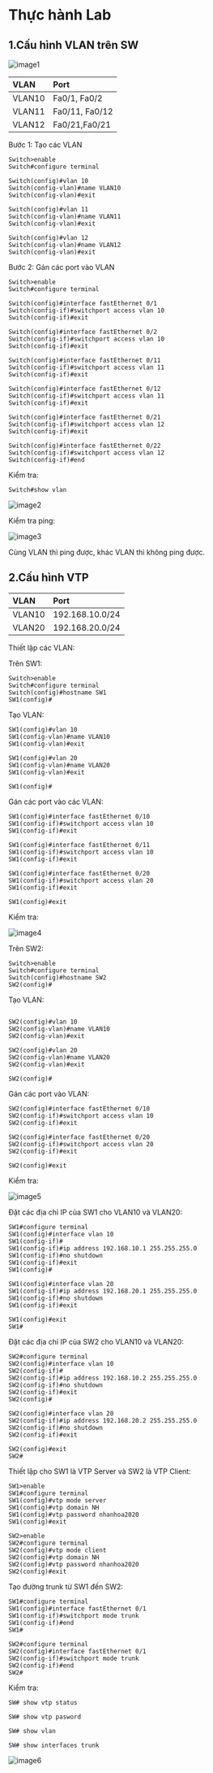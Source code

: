 # Thực hành Lab

## 1.Cấu hình VLAN trên SW
![image1](/HoangNH/5.TimhieuVlan/image/lab1.png)

| VLAN |  Port | 
|:-----|:------|
|VLAN10|Fa0/1, Fa0/2|
|VLAN11|Fa0/11, Fa0/12|
|VLAN12|Fa0/21,Fa0/21|

Bước 1: Tạo các VLAN

```
Switch>enable
Switch#configure terminal

Switch(config)#vlan 10
Switch(config-vlan)#name VLAN10
Switch(config-vlan)#exit

Switch(config)#vlan 11
Switch(config-vlan)#name VLAN11
Switch(config-vlan)#exit

Switch(config)#vlan 12
Switch(config-vlan)#name VLAN12
Switch(config-vlan)#exit

```

Bước 2: Gán các port vào VLAN

```
Switch>enable
Switch#configure terminal

Switch(config)#interface fastEthernet 0/1
Switch(config-if)#switchport access vlan 10
Switch(config-if)#exit

Switch(config)#interface fastEthernet 0/2
Switch(config-if)#switchport access vlan 10
Switch(config-if)#exit

Switch(config)#interface fastEthernet 0/11
Switch(config-if)#switchport access vlan 11
Switch(config-if)#exit

Switch(config)#interface fastEthernet 0/12
Switch(config-if)#switchport access vlan 11
Switch(config-if)#exit

Switch(config)#interface fastEthernet 0/21
Switch(config-if)#switchport access vlan 12
Switch(config-if)#exit

Switch(config)#interface fastEthernet 0/22
Switch(config-if)#switchport access vlan 12
Switch(config-if)#end

```

Kiểm tra:

```
Switch#show vlan

```

![image2](/HoangNH/5.TimhieuVlan/image/ktlab1.png)

Kiểm tra ping:

![image3](/HoangNH/5.TimhieuVlan/image/ping1.png)

Cùng VLAN thì ping được, khác VLAN thì không ping được.

## 2.Cấu hình VTP

| VLAN |  Port | 
|:-----|:------|
|VLAN10|192.168.10.0/24|
|VLAN20|192.168.20.0/24|

Thiết lập các VLAN:

Trên SW1:

```
Switch>enable 
Switch#configure terminal 
Switch(config)#hostname SW1
SW1(config)#

```

Tạo VLAN:

```
SW1(config)#vlan 10
SW1(config-vlan)#name VLAN10
SW1(config-vlan)#exit

SW1(config)#vlan 20
SW1(config-vlan)#name VLAN20
SW1(config-vlan)#exit

SW1(config)#

```

Gán các port vào các VLAN:

```
SW1(config)#interface fastEthernet 0/10
SW1(config-if)#switchport access vlan 10
SW1(config-if)#exit

SW1(config)#interface fastEthernet 0/11
SW1(config-if)#switchport access vlan 10
SW1(config-if)#exit

SW1(config)#interface fastEthernet 0/20
SW1(config-if)#switchport access vlan 20
SW1(config-if)#exit

SW1(config)#exit

```

Kiểm tra:

![image4](/HoangNH/5.TimhieuVlan/image/kt1.png)

Trên SW2:

```
Switch>enable 
Switch#configure terminal 
Switch(config)#hostname SW2
SW2(config)#

```

Tạo VLAN:

```

SW2(config)#vlan 10
SW2(config-vlan)#name VLAN10
SW2(config-vlan)#exit

SW2(config)#vlan 20
SW2(config-vlan)#name VLAN20
SW2(config-vlan)#exit

SW2(config)#

```

Gán các port vào VLAN:

```
SW2(config)#interface fastEthernet 0/10
SW2(config-if)#switchport access vlan 10
SW2(config-if)#exit

SW2(config)#interface fastEthernet 0/20
SW2(config-if)#switchport access vlan 20
SW2(config-if)#exit

SW2(config)#exit

```
Kiểm tra:

![image5](/HoangNH/5.TimhieuVlan/image/kt2.png)


Đặt các địa chỉ IP của SW1 cho VLAN10 và VLAN20:

```
SW1#configure terminal 
SW1(config)#interface vlan 10
SW1(config-if)#
SW1(config-if)#ip address 192.168.10.1 255.255.255.0
SW1(config-if)#no shutdown
SW1(config-if)#exit
SW1(config)#

SW1(config)#interface vlan 20
SW1(config-if)#ip address 192.168.20.1 255.255.255.0
SW1(config-if)#no shutdown 
SW1(config-if)#exit 

SW1(config)#exit
SW1#

```

Đặt các địa chỉ IP của SW2 cho VLAN10 và VLAN20:

```
SW2#configure terminal 
SW2(config)#interface vlan 10
SW2(config-if)#
SW2(config-if)#ip address 192.168.10.2 255.255.255.0
SW2(config-if)#no shutdown
SW2(config-if)#exit
SW2(config)#

SW2(config)#interface vlan 20
SW2(config-if)#ip address 192.168.20.2 255.255.255.0
SW2(config-if)#no shutdown 
SW2(config-if)#exit 

SW2(config)#exit
SW2#

```

Thiết lập cho SW1 là VTP Server và SW2 là VTP Client:

```
SW1>enable 
SW1#configure terminal 
SW1(config)#vtp mode server
SW1(config)#vtp domain NH
SW1(config)#vtp password nhanhoa2020
SW1(config)#exit

```

```
SW2>enable 
SW2#configure terminal 
SW2(config)#vtp mode client
SW2(config)#vtp domain NH
SW2(config)#vtp password nhanhoa2020
SW2(config)#exit

```

Tạo đường trunk từ SW1 đến SW2:

```
SW1#configure terminal 
SW1(config)#interface fastEthernet 0/1
SW1(config-if)#switchport mode trunk 
SW1(config-if)#end
SW1#

```

```
SW2#configure terminal 
SW2(config)#interface fastEthernet 0/1
SW2(config-if)#switchport mode trunk 
SW2(config-if)#end
SW2#

```

Kiểm tra:

```
SW# show vtp status

SW# show vtp pasword

SW# show vlan

SW# show interfaces trunk

```

![image6](/HoangNH/5.TimhieuVlan/image/show.png)
